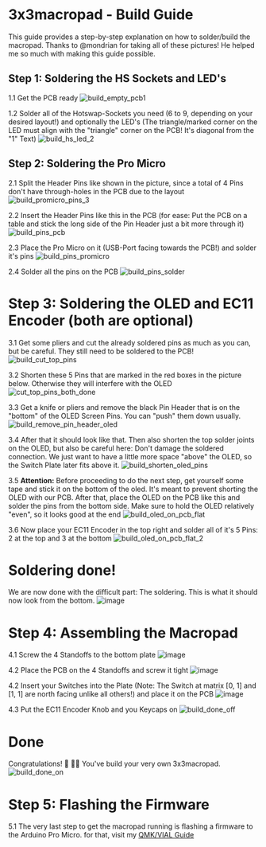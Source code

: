 # 3x3macropad - Build Guide


This guide provides a step-by-step explanation on how to solder/build the macropad.
Thanks to @mondrian for taking all of these pictures! He helped me so much with making this guide possible.

## Step 1: Soldering the HS Sockets and LED's
1.1 Get the PCB ready
![build_empty_pcb1](https://github.com/rarepotato8de/3x3macropad/assets/68034180/312e6a1e-a187-48a5-86ec-ed41a7ac7318)

1.2 Solder all of the Hotswap-Sockets you need (6 to 9, depending on your desired layout!) and optionally the LED's (The triangle/marked corner on the LED must align with the "triangle" corner on the PCB! It's diagonal from the "1" Text)
![build_hs_led_2](https://github.com/rarepotato8de/3x3macropad/assets/68034180/4593bf83-6fb2-4fca-b9a3-4ba3f969654c)


## Step 2: Soldering the Pro Micro
2.1 Split the Header Pins like shown in the picture, since a total of 4 Pins don't have through-holes in the PCB due to the layout
![build_promicro_pins_3](https://github.com/rarepotato8de/3x3macropad/assets/68034180/b22e9346-6962-411d-81f1-9f13c02ee0e7)

2.2 Insert the Header Pins like this in the PCB (for ease: Put the PCB on a table and stick the long side of the Pin Header just a bit more through it)
![build_pins_pcb](https://github.com/rarepotato8de/3x3macropad/assets/68034180/8995bc9a-a2fb-4af4-ace2-50da6c54951c)

2.3 Place the Pro Micro on it (USB-Port facing towards the PCB!) and solder it's pins
![build_pins_promicro](https://github.com/rarepotato8de/3x3macropad/assets/68034180/9681533d-3b30-45ac-8efd-087e43d3854e)

2.4 Solder all the pins on the PCB
![build_pins_solder](https://github.com/rarepotato8de/3x3macropad/assets/68034180/9209efb0-76ee-4653-940c-fddef9097a3c)


# Step 3: Soldering the OLED and EC11 Encoder (both are optional)

3.1 Get some pliers and cut the already soldered pins as much as you can, but be careful. They still need to be soldered to the PCB!
![build_cut_top_pins](https://github.com/rarepotato8de/3x3macropad/assets/68034180/c300df85-f8ff-4f9d-8205-0795824eccf3)

3.2 Shorten these 5 Pins that are marked in the red boxes in the picture below. Otherwise they will interfere with the OLED
![cut_top_pins_both_done](https://github.com/rarepotato8de/3x3macropad/assets/68034180/df6113e0-6560-4097-8be2-02e9e7d4c7d0)

3.3 Get a knife or pliers and remove the black Pin Header that is on the "bottom" of the OLED Screen Pins. You can "push" them down usually.
![build_remove_pin_header_oled](https://github.com/rarepotato8de/3x3macropad/assets/68034180/6d4036c6-23f3-4bf3-b75d-26b284a1399a)

3.4 After that it should look like that. Then also shorten the top solder joints on the OLED, but also be careful here: Don't damage the soldered connection. 
We just want to have a little more space "above" the OLED, so the Switch Plate later fits above it.
![build_shorten_oled_pins](https://github.com/rarepotato8de/3x3macropad/assets/68034180/22193c83-13b0-4722-a089-bc4f82d213cb)

3.5 **Attention:** Before proceeding to do the next step, get yourself some tape and stick it on the bottom of the oled. It's meant to prevent shorting the OLED with our PCB.
After that, place the OLED on the PCB like this and solder the pins from the bottom side. Make sure to hold the OLED relatively "even", so it looks good at the end
![build_oled_on_pcb_flat](https://github.com/rarepotato8de/3x3macropad/assets/68034180/15ed7c01-acca-4b96-81e1-4af837b67f31)

3.6 Now place your EC11 Encoder in the top right and solder all of it's 5 Pins: 2 at the top and 3 at the bottom
![build_oled_on_pcb_flat_2](https://github.com/rarepotato8de/3x3macropad/assets/68034180/b49cd2f3-e031-4e88-9757-21124af0f934)


# Soldering done!

We are now done with the difficult part: The soldering. This is what it should now look from the bottom.
![image](https://github.com/rarepotato8de/3x3macropad/assets/68034180/7785b3c5-3549-4f51-a5e7-a5cad97743db)

# Step 4: Assembling the Macropad

4.1 Screw the 4 Standoffs to the bottom plate
![image](https://github.com/rarepotato8de/3x3macropad/assets/68034180/5bd23acb-6c5d-4e92-91d0-183371803163)

4.2 Place the PCB on the 4 Standoffs and screw it tight
![image](https://github.com/rarepotato8de/3x3macropad/assets/68034180/3b092929-6f55-47d9-80f8-033a6042d723)

4.2 Insert your Switches into the Plate (Note: The Switch at matrix [0, 1] and [1, 1] are north facing unlike all others!) and place it on the PCB
![image](https://github.com/rarepotato8de/3x3macropad/assets/68034180/67cc89c9-a956-4626-81f3-7341d1986a82)

4.3 Put the EC11 Encoder Knob and you Keycaps on
![build_done_off](https://github.com/rarepotato8de/3x3macropad/assets/68034180/bc069448-4a5c-4f62-824b-d274b31f6283)


# Done
Congratulations! 🎉 👏🏻 
You've build your very own 3x3macropad.
![build_done_on](https://github.com/rarepotato8de/3x3macropad/assets/68034180/3c4cf7c0-0c84-4d35-8628-012759ef27a1)


# Step 5: Flashing the Firmware 
5.1 The very last step to get the macropad running is flashing a firmware to the Arduino Pro Micro. for that, visit my [QMK/VIAL Guide](QMK_GUIDE.md)
